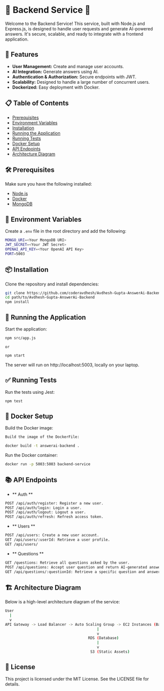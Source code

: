 # 🌟 Backend Service 🌟

Welcome to the Backend Service! This service, built with Node.js and Express.js, is designed to handle user requests and generate AI-powered answers. It's secure, scalable, and ready to integrate with a frontend application.

## 🚀 Features

- **User Management:** Create and manage user accounts.
- **AI Integration:** Generate answers using AI.
- **Authentication & Authorization:** Secure endpoints with JWT.
- **Scalability:** Designed to handle a large number of concurrent users.
- **Dockerized:** Easy deployment with Docker.

## 📋 Table of Contents

- [Prerequisites](#-prerequisites)
- [Environment Variables](#-environment-variables)
- [Installation](#-installation)
- [Running the Application](#-running-the-application)
- [Running Tests](#-running-tests)
- [Docker Setup](#-docker-setup)
- [API Endpoints](#-api-endpoints)
- [Architecture Diagram](#-architecture-diagram)

## 🛠 Prerequisites

Make sure you have the following installed:

- [Node.js](https://nodejs.org/)
- [Docker](https://www.docker.com/)
- [MongoDB](https://www.mongodb.com/)

## 🔧 Environment Variables

Create a `.env` file in the root directory and add the following:
```bash
MONGO_URI=<Your MongoDB URI>
JWT_SECRET=<Your JWT Secret>
OPENAI_API_KEY=<Your OpenAI API Key>
PORT=5003
```

## 📦 Installation

Clone the repository and install dependencies:
```bash
git clone https://github.com/coderavdhesh/Avdhesh-Gupta-AnswerAi-Backend.git
cd path/to/Avdhesh-Gupta-AnswerAi-Backend
npm install
```

## 🏃 Running the Application

Start the application:
```bash
npm src/app.js 
```
    or 
```bash  
npm start
```
The server will run on http://localhost:5003, locally on your laptop.

## ✅ Running Tests

Run the tests using Jest:
```bash
npm test
```

## 🐳 Docker Setup

Build the Docker image:
```bash
Build the image of the DockerFile:
```

```bash
docker build -t answerai-backend .
```

Run the Docker container:
```bash
docker run -p 5003:5003 backend-service
```

## 📚 API Endpoints

- ** Auth **
```bash
POST /api/auth/register: Register a new user.
POST /api/auth/login: Login a user.
POST /api/auth/logout: Logout a user.
POST /api/auth/refresh: Refresh access token.
```

- ** Users **
```bash
POST /api/users: Create a new user account.
GET /api/users/:userId: Retrieve a user profile.
GET /api/users/
```

- ** Questions **
```bash
GET /questions: Retrieve all questions asked by the user.
POST /api/questions: Accept user question and return AI-generated answer.
GET /api/questions/:questionId: Retrieve a specific question and answer.
```

## 🏗 Architecture Diagram

Below is a high-level architecture diagram of the service:
```bash
User
  |
  v
API Gateway -> Load Balancer -> Auto Scaling Group -> EC2 Instances (Backend Service)
                                          |
                                          v
                                      RDS (Database)
                                          |
                                          v
                                       S3 (Static Assets)

```

## 📖 License

This project is licensed under the MIT License. See the LICENSE file for details.
